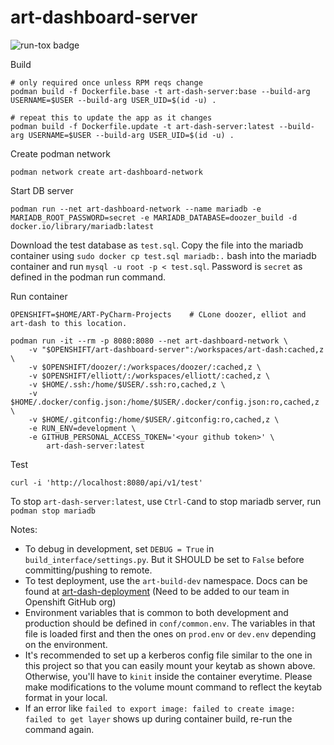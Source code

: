 # art-dashboard-server

![run-tox badge](https://github.com/openshift-eng/art-dashboard-server/actions/workflows/run_tox.yml/badge.svg)

Build
    
    # only required once unless RPM reqs change
    podman build -f Dockerfile.base -t art-dash-server:base --build-arg USERNAME=$USER --build-arg USER_UID=$(id -u) .
    
    # repeat this to update the app as it changes
    podman build -f Dockerfile.update -t art-dash-server:latest --build-arg USERNAME=$USER --build-arg USER_UID=$(id -u) .

Create podman network

`podman network create art-dashboard-network`

Start DB server

    podman run --net art-dashboard-network --name mariadb -e MARIADB_ROOT_PASSWORD=secret -e MARIADB_DATABASE=doozer_build -d docker.io/library/mariadb:latest

Download the test database as `test.sql`. Copy the file into the mariadb container using `sudo docker cp test.sql mariadb:.`
bash into the mariadb container and run `mysql -u root -p < test.sql`. Password is `secret` as defined in the podman run command.
 

Run container
    
    OPENSHIFT=$HOME/ART-PyCharm-Projects    # CLone doozer, elliot and art-dash to this location.

    podman run -it --rm -p 8080:8080 --net art-dashboard-network \
        -v "$OPENSHIFT/art-dashboard-server":/workspaces/art-dash:cached,z \
        -v $OPENSHIFT/doozer/:/workspaces/doozer/:cached,z \
        -v $OPENSHIFT/elliott/:/workspaces/elliott/:cached,z \
        -v $HOME/.ssh:/home/$USER/.ssh:ro,cached,z \
        -v $HOME/.docker/config.json:/home/$USER/.docker/config.json:ro,cached,z \
        -v $HOME/.gitconfig:/home/$USER/.gitconfig:ro,cached,z \
        -e RUN_ENV=development \
        -e GITHUB_PERSONAL_ACCESS_TOKEN='<your github token>' \
            art-dash-server:latest


Test

	curl -i 'http://localhost:8080/api/v1/test'

To stop `art-dash-server:latest`, use `Ctrl-C`and to stop mariadb server, run `podman stop mariadb`


Notes:

- To debug in development, set `DEBUG = True` in `build_interface/settings.py`. But it SHOULD be set to `False` before committing/pushing to remote.
- To test deployment, use the `art-build-dev` namespace. Docs can be found at [art-dash-deployment](https://github.com/openshift-eng/art-config/tree/main/clusters/psi-ocp4/aos-art-web) (Need to be added to our team in Openshift GitHub org)
- Environment variables that is common to both development and production should be defined in `conf/common.env`. The variables in that file is loaded first and then the ones on `prod.env` or `dev.env` depending on the environment.
- It's recommended to set up a kerberos config file similar to the one in this project so that you can easily mount your keytab as shown above. Otherwise, you'll have to `kinit` inside the container everytime. Please make
modifications to the volume mount command to reflect the keytab format in your local.
- If an error like `failed to export image: failed to create image: failed to get layer` shows up during container build, re-run the command again.
